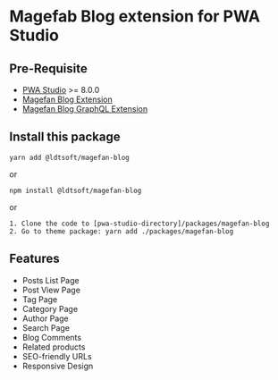 # Magefab Blog extension for PWA Studio

## Pre-Requisite
* [PWA Studio](https://github.com/magento/pwa-studio) >= 8.0.0
* [Magefan Blog Extension](https://github.com/magefan/module-blog)
* [Magefan Blog GraphQL Extension](https://github.com/magefan/module-blog-graph-ql)

## Install this package
```
yarn add @ldtsoft/magefan-blog
```
or
```
npm install @ldtsoft/magefan-blog
```
or
```
1. Clone the code to [pwa-studio-directory]/packages/magefan-blog
2. Go to theme package: yarn add ./packages/magefan-blog
```

## Features
* Posts List Page
* Post View Page
* Tag Page
* Category Page
* Author Page
* Search Page
* Blog Comments
* Related products
* SEO-friendly URLs
* Responsive Design
